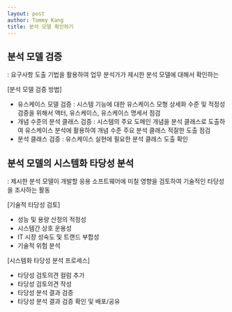 ```yaml
---
layout: post
author: Tommy Kang
title: 분석 모델 확인하기
---
```


## 분석 모델 검증
: 요구사항 도출 기법을 활용하여 업무 분석가가 제시한 분석 모델에 대해서 확인하는 

[분석 모델 검증 방법]
- 유스케이스 모델 검증 : 시스템 기능에 대한 유스케이스 모형 상세화 수준 및 적정성 검증을 위해서 액터, 유스케이스, 유스케이스 명세서 점검
- 개념 수준의 분석 클래스 검증 : 시스템의 주요 도메인 개념을 분석 클래스로 도출하여 유스케이스 분석에 활용하여 개념 수준 주요 분석 클래스 적잘한 도출 점검
- 분석 클래스 검증 : 유스케이스 실현에 필요한 분석 클래스 도출 확인


## 분석 모델의 시스템화 타당성 분석
: 제시한 분석 모델이 개발할 응용 소프트웨어에 미칠 영향을 검토하여 기술적인 타당성을 조사하는 활동

[기술적 타당성 검토]
- 성능 및 용량 산정의 적정성
- 시스템간 상호 운용성
- IT 시장 성숙도 및 트랜드 부합성
- 기술적 위험 분석

[시스템화 타당성 분석 프로세스]
- 타당성 검토의견 컬럼 추가
- 타당성 검토의견 작성
- 타당성 분석 결과 검증
- 타당성 분석 결과 검증 확인 및 배포/공유
